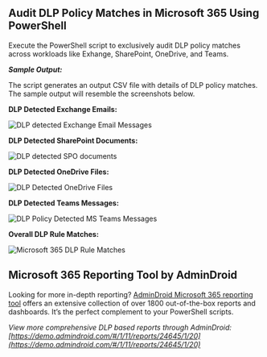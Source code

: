 ﻿## Audit DLP Policy Matches in Microsoft 365 Using PowerShell 
Execute the PowerShell script to exclusively audit DLP policy matches across workloads like Exhange, SharePoint, OneDrive, and Teams.

***Sample Output:***

The script generates an output CSV file with details of DLP policy matches. The sample output will resemble the screenshots below.

**DLP Detected Exchange Emails:** 

![DLP detected Exchange Email Messages](https://o365reports.com/wp-content/uploads/2024/11/DLP-detected-Exchange-Email-Messages.png)

**DLP Detected SharePoint Documents:** 

![DLP detected SPO documents](https://o365reports.com/wp-content/uploads/2024/11/DLP-detected-SPO-documents-1.png)

**DLP Detected OneDrive Files:** 

![DLP Detected OneDrive Files](https://o365reports.com/wp-content/uploads/2024/11/DLP-Detected-OneDrive-Files.png)

**DLP Detected Teams Messages:** 

![DLP Policy Detected MS Teams Messages](https://o365reports.com/wp-content/uploads/2024/11/DLP-Policy-Detected-MS-Teams-Messages.png)

**Overall DLP Rule Matches:**

![Microsoft 365 DLP Rule Matches](https://o365reports.com/wp-content/uploads/2024/11/DLP-Policy-Matches.png?v=1731407768)

## Microsoft 365 Reporting Tool by AdminDroid
Looking for more in-depth reporting? [AdminDroid Microsoft 365 reporting tool](https://admindroid.com/?src=GitHub) offers an extensive collection of over 1800 out-of-the-box reports and dashboards. It’s the perfect complement to your PowerShell scripts. 

*View more comprehensive DLP based reports through AdminDroid: [https://demo.admindroid.com/#/1/11/reports/24645/1/20](https://demo.admindroid.com/#/1/11/reports/24645/1/20)*





